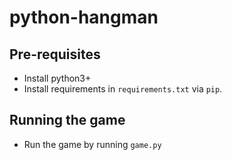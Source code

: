 # python-hangman
## Pre-requisites
* Install python3+
* Install requirements in `requirements.txt` via `pip`.

## Running the game
* Run the game by running `game.py`